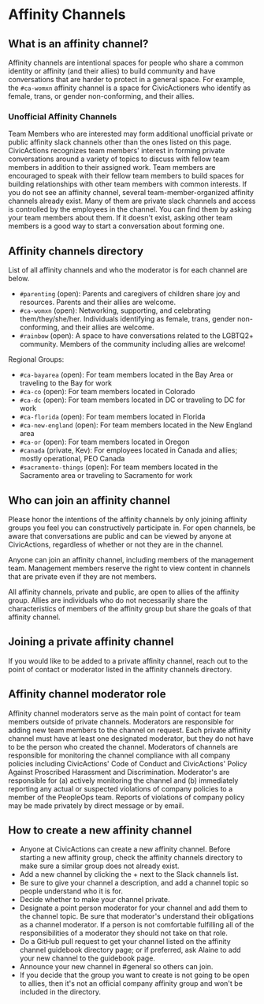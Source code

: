 # Affinity Channels

## What is an affinity channel?

Affinity channels are intentional spaces for people who share a common identity or affinity (and their allies) to build community and have conversations that are harder to protect in a general space. For example, the `#ca-womxn` affinity channel is a space for CivicActioners who identify as female, trans, or gender non-conforming, and their allies.

### Unofficial Affinity Channels

Team Members who are interested may form additional unofficial private or public affinity slack channels other than the ones listed on this page. CivicActions recognizes team members' interest in forming private conversations around a variety of topics to discuss with fellow team members in addition to their assigned work. Team members are encouraged to speak with their fellow team members to build spaces for building relationships with other team members with common interests. If you do not see an affinity channel, several team-member-organized affinity channels already exist. Many of them are private slack channels and access is controlled by the employees in the channel. You can find them by asking your team members about them. If it doesn't exist, asking other team members is a good way to start a conversation about forming one.

## Affinity channels directory

List of all affinity channels and who the moderator is for each channel are below.

- `#parenting` (open): Parents and caregivers of children share joy and resources. Parents and their allies are welcome.
- `#ca-womxn` (open): Networking, supporting, and celebrating them/they/she/her. Individuals identifying as female, trans, gender non-conforming, and their allies are welcome.
- `#rainbow` (open): A space to have conversations related to the LGBTQ2+ community. Members of the community including allies are welcome!

Regional Groups:

- `#ca-bayarea` (open): For team members located in the Bay Area or traveling to the Bay for work
- `#ca-co` (open): For team members located in Colorado
- `#ca-dc` (open): For team members located in DC or traveling to DC for work
- `#ca-florida` (open): For team members located in Florida
- `#ca-new-england` (open): For team members located in the New England area
- `#ca-or` (open): For team members located in Oregon
- `#canada` (private, Kev): For employees located in Canada and allies; mostly operational, PEO Canada
- `#sacramento-things` (open): For team members located in the Sacramento area or traveling to Sacramento for work

## Who can join an affinity channel

Please honor the intentions of the affinity channels by only joining affinity groups you feel you can constructively participate in. For open channels, be aware that conversations are public and can be viewed by anyone at CivicActions, regardless of whether or not they are in the channel.

Anyone can join an affinity channel, including members of the management team. Management members reserve the right to view content in channels that are private even if they are not members.

All affinity channels, private and public, are open to allies of the affinity group. Allies are individuals who do not necessarily share the characteristics of members of the affinity group but share the goals of that affinity channel.

## Joining a private affinity channel

If you would like to be added to a private affinity channel, reach out to the point of contact or moderator listed in the affinity channels directory.

## Affinity channel moderator role

Affinity channel moderators serve as the main point of contact for team members outside of private channels. Moderators are responsible for adding new team members to the channel on request. Each private affinity channel must have at least one designated moderator, but they do not have to be the person who created the channel. Moderators of channels are responsible for monitoring the channel compliance with all company policies including CivicActions' Code of Conduct and CivicActions' Policy Against Proscribed Harassment and Discrimination. Moderator's are responsible for (a) actively monitoring the channel and (b) immediately reporting any actual or suspected violations of company policies to a member of the PeopleOps team. Reports of violations of company policy may be made privately by direct message or by email.

## How to create a new affinity channel

- Anyone at CivicActions can create a new affinity channel. Before starting a new affinity group, check the affinity channels directory to make sure a similar group does not already exist.
- Add a new channel by clicking the + next to the Slack channels list.
- Be sure to give your channel a description, and add a channel topic so people understand who it is for.
- Decide whether to make your channel private.
- Designate a point person moderator for your channel and add them to the channel topic. Be sure that moderator's understand their obligations as a channel moderator. If a person is not comfortable fulfilling all of the responsibilities of a moderator they should not take on that role.
- Do a GitHub pull request to get your channel listed on the affinity channel guidebook directory page; or if preferred, ask Alaine to add your new channel to the guidebook page.
- Announce your new channel in #general so others can join.
- If you decide that the group you want to create is not going to be open to allies, then it's not an official company affinity group and won't be included in the directory.
